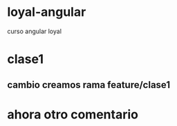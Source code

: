 # loyal-angular
curso angular loyal
# clase1 
## cambio creamos rama feature/clase1
# ahora otro comentario
